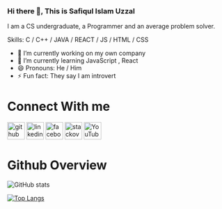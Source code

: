 ### Hi there 👋, This is Safiqul Islam Uzzal
I am a CS undergraduate, a Programmer and an average problem solver.

Skills: C / C++ / JAVA / REACT / JS / HTML / CSS

- 🔭 I’m currently working on my own company
- 🌱 I’m currently learning JavaScript , React 
- 😄 Pronouns: He / Him 
- ⚡ Fun fact: They say I am introvert 

Connect With me
======
[<img src='https://cdn.jsdelivr.net/npm/simple-icons@3.0.1/icons/github.svg' alt='github' height='40'>](https://github.com/ishanuzzal)  [<img src='https://cdn.jsdelivr.net/npm/simple-icons@3.0.1/icons/linkedin.svg' alt='linkedin' height='40'>](https://www.linkedin.com/in/ishan-ahmed-566848204/)  [<img src='https://cdn.jsdelivr.net/npm/simple-icons@3.0.1/icons/facebook.svg' alt='facebook' height='40'>](https://www.facebook.com/ishan.ishan.5648/)  [<img src='https://cdn.jsdelivr.net/npm/simple-icons@3.0.1/icons/stackoverflow.svg' alt='stackoverflow' height='40'>](https://stackoverflow.com/users/15856442/safiqul-islam-uzzal-203-15-144)  [<img src='https://cdn.jsdelivr.net/npm/simple-icons@3.0.1/icons/youtube.svg' alt='YouTube' height='40'>](https://www.youtube.com/UCSbMIZKepMXt9h1R_HbBUsw)  


Github Overview
======
![GitHub stats](https://github-readme-stats.vercel.app/api?username=ishanuzzal&show_icons=true&theme=dark)

[![Top Langs](https://github-readme-stats.vercel.app/api/top-langs/?username=ishanuzzal&layout=compact)](https://github.com/ishanuzzal/github-readme-stats)
